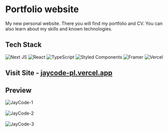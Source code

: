 # Portfolio website #

My new personal website. There you will find my portfolio and CV. You can also learn about my skills and known technologies.

## Tech Stack ##


![Next JS](https://img.shields.io/badge/Next-black?style=for-the-badge&logo=next.js&logoColor=white) ![React](https://img.shields.io/badge/react-%2320232a.svg?style=for-the-badge&logo=react&logoColor=%2361DAFB) ![TypeScript](https://img.shields.io/badge/typescript-%23007ACC.svg?style=for-the-badge&logo=typescript&logoColor=white) ![Styled Components](https://img.shields.io/badge/styled--components-DB7093?style=for-the-badge&logo=styled-components&logoColor=white) ![Framer](https://img.shields.io/badge/Framer-black?style=for-the-badge&logo=framer&logoColor=blue) ![Vercel](https://img.shields.io/badge/vercel-%23000000.svg?style=for-the-badge&logo=vercel&logoColor=white)

## Visit Site - [jaycode-pl.vercel.app](https://jaycode-pl.vercel.app/)


 ## Preview ##
![JayCode-1](https://github.com/JayCodeGitHub/jaycode.pl/assets/66550003/9e2c2a4b-b808-4085-ac00-25446a7693db)<br/><br/>
![JayCode-2](https://github.com/JayCodeGitHub/jaycode.pl/assets/66550003/a31d28ee-061b-4cc0-9326-37678e41337c)<br/><br/>
![JayCode-3](https://github.com/JayCodeGitHub/jaycode.pl/assets/66550003/068040b8-a85f-40cf-80c5-57f8368d40bc)<br/><br/>

